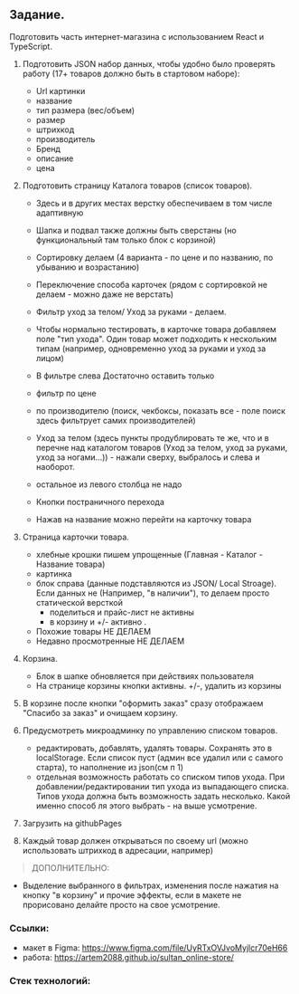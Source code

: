 ## Задание.

Подготовить часть интернет-магазина с использованием React и TypeScript.

1. Подготовить JSON набор данных, чтобы удобно было проверять работу (17+ товаров должно быть в стартовом наборе):

   - Url картинки
   - название
   - тип размера (вес/объем)
   - размер
   - штрихкод
   - производитель
   - Бренд
   - описание
   - цена

2. Подготовить страницу Каталога товаров (список товаров).

   - Здесь и в других местах верстку обеспечиваем в том числе адаптивную
   - Шапка и подвал также должны быть сверстаны (но функциональный там только блок с корзиной)
   - Сортировку делаем (4 варианта - по цене и по названию, по убыванию и возрастанию)
   - Переключение способа карточек (рядом с сортировкой не делаем - можно даже не верстать)
   - Фильтр уход за телом/ Уход за руками - делаем.
   - Чтобы нормально тестировать, в карточке товара добавляем поле "тип ухода". Один товар может подходить к нескольким типам (например, одновременно уход за руками и уход за лицом)
   - В фильтре слева Достаточно оставить только

   - фильтр по цене
   - по производителю (поиск, чекбоксы, показать все - поле поиск здесь фильтрует самих производителей)
   - Уход за телом (здесь пункты продублировать те же, что и в перечне над каталогом товаров (Уход за телом, уход за руками, уход за ногами...)) - нажали сверху, выбралось и слева и наоборот.
   - остальное из левого столбца не надо
   - Кнопки постраничного перехода
   - Нажав на название можно перейти на карточку товара

3. Страница карточки товара.

   - хлебные крошки пишем упрощенные (Главная - Каталог - Название товара)
   - картинка
   - блок справа (данные подставляются из JSON/ Local Stroage). Если данных не (Например, "в наличии"), то делаем просто статической версткой
     - поделиться и прайс-лист не активны
     - в корзину и +/- активно .
   - Похожие товары НЕ ДЕЛАЕМ
   - Недавно просмотренные НЕ ДЕЛАЕМ

4. Корзина.
   - Блок в шапке обновляется при действиях пользователя
   - На странице корзины кнопки активны. +/-, удалить из корзины
5. В корзине после кнопки "оформить заказ" сразу отображаем "Спасибо за заказ" и очищаем корзину.
6. Предусмотреть микроадминку по управлению списком товаров.

   - редактировать, добавлять, удалять товары. Сохранять это в localStorage. Если список пуст (админ все удалил или с самого старта), то наполнение из json(см п 1)
   - отдельная возможность работать со списком типов ухода. При добавлении/редактировании тип ухода из выпадающего списка. Типов ухода должна быть возможность задать несколько. Какой именно способ ля этого выбрать - на выше усмотрение.

7. Загрузить на githubPages
8. Каждый товар должен открываться по своему url (можно использовать штрихкод в адресации, например)

> ДОПОЛНИТЕЛЬНО:

- Выделение выбранного в фильтрах, изменения после нажатия на кнопку "в корзину" и прочие эффекты, если в макете не прорисовано делайте просто на свое усмотрение.

### Ссылки:

- макет в Figma: https://www.figma.com/file/UyRTxOVJvoMyjlcr70eH66
- работа: https://artem2088.github.io/sultan_online-store/

### Стек технологий:
